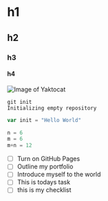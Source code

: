 # h1
## h2
### h3
#### h4

![Image of Yaktocat](https://octodex.github.com/images/yaktocat.png)

```
git init
Initializing empty repository
```

```javascript
var init = "Hello World"
```

```python
n = 6
m = 6
m+n = 12
```
- [ ] Turn on GitHub Pages
- [ ] Outline my portfolio
- [ ] Introduce myself to the world
- [ ] This is todays task
- [ ] this is my checklist
